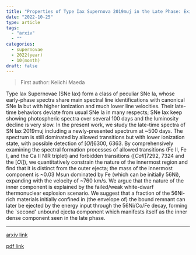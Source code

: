 ```yaml
---
title: "Properties of Type Iax Supernova 2019muj in the Late Phase: Existence, Nature and Origin of the Iron-rich Dense Core"
date: "2022-10-25"
type: article
tags:
  - "arxiv"
  - ""
categories:
  - supernovae
  - 2022(year)
  - 10(month)
draft: false
---
```


> First author: Keiichi Maeda

 Type Iax Supernovae (SNe Iax) form a class of peculiar SNe Ia, whose
early-phase spectra share main spectral line identifications with canonical SNe
Ia but with higher ionization and much lower line velocities. Their late-time
behaviors deviate from usual SNe Ia in many respects; SNe Iax keep showing
photospheric spectra over several 100 days and the luminosity decline is very
slow. In the present work, we study the late-time spectra of SN Iax 2019muj
including a newly-presented spectrum at ~500 days. The spectrum is still
dominated by allowed transitions but with lower ionization state, with possible
detection of $[O I]$6300, 6363. By comprehensively examining the spectral
formation processes of allowed transitions (Fe II, Fe I, and the Ca II NIR
triplet) and forbidden transitions ($[Ca II]$7292, 7324 and the $[O I]$), we
quantitatively constrain the nature of the innermost region and find that it is
distinct from the outer ejecta; the mass of the innermost component is ~0.03
Msun dominated by Fe (which can be initially 56Ni), expanding with the velocity
of ~760 km/s. We argue that the nature of the inner component is explained by
the failed/weak white-dwarf thermonuclear explosion scenario. We suggest that a
fraction of the 56Ni-rich materials initially confined in (the envelope of) the
bound remnant can later be ejected by the energy input through the 56Ni/Co/Fe
decay, forming the `second' unbound ejecta component which manifests itself as
the inner dense component seen in the late phase.

---
[arxiv link](http://arxiv.org/abs/2210.14390v1)

[pdf link](http://arxiv.org/pdf/2210.14390v1)